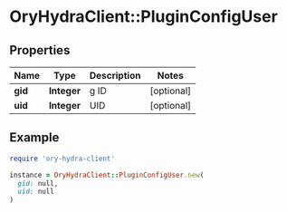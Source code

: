 # OryHydraClient::PluginConfigUser

## Properties

| Name | Type | Description | Notes |
| ---- | ---- | ----------- | ----- |
| **gid** | **Integer** | g ID | [optional] |
| **uid** | **Integer** | UID | [optional] |

## Example

```ruby
require 'ory-hydra-client'

instance = OryHydraClient::PluginConfigUser.new(
  gid: null,
  uid: null
)
```

